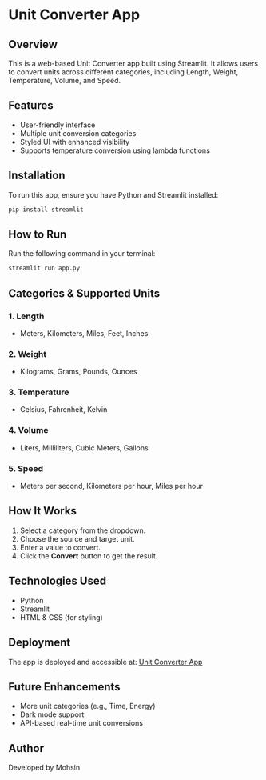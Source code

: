 # Unit Converter App

## Overview
This is a web-based Unit Converter app built using Streamlit. It allows users to convert units across different categories, including Length, Weight, Temperature, Volume, and Speed.

## Features
- User-friendly interface
- Multiple unit conversion categories
- Styled UI with enhanced visibility
- Supports temperature conversion using lambda functions

## Installation
To run this app, ensure you have Python and Streamlit installed:
```bash
pip install streamlit
```

## How to Run
Run the following command in your terminal:
```bash
streamlit run app.py
```

## Categories & Supported Units
### 1. Length
- Meters, Kilometers, Miles, Feet, Inches
### 2. Weight
- Kilograms, Grams, Pounds, Ounces
### 3. Temperature
- Celsius, Fahrenheit, Kelvin
### 4. Volume
- Liters, Milliliters, Cubic Meters, Gallons
### 5. Speed
- Meters per second, Kilometers per hour, Miles per hour

## How It Works
1. Select a category from the dropdown.
2. Choose the source and target unit.
3. Enter a value to convert.
4. Click the **Convert** button to get the result.

## Technologies Used
- Python
- Streamlit
- HTML & CSS (for styling)

## Deployment
The app is deployed and accessible at:
[Unit Converter App](https://your-deployment-link.com)

## Future Enhancements
- More unit categories (e.g., Time, Energy)
- Dark mode support
- API-based real-time unit conversions

## Author
Developed by Mohsin

